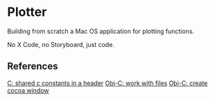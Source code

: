 # Plotter

Building from scratch a Mac OS application for plotting functions.

No X Code, no Storyboard, just code.

## References
[C: shared c constants in a header](https://stackoverflow.com/questions/5499504/shared-c-constants-in-a-header)
[Obj-C: work with files](https://www.techotopia.com/index.php/Working_with_Files_in_Objective-C)
[Obj-C: create cocoa window](https://stackoverflow.com/questions/15694510/programmatically-create-initial-window-of-cocoa-app-os-x)
